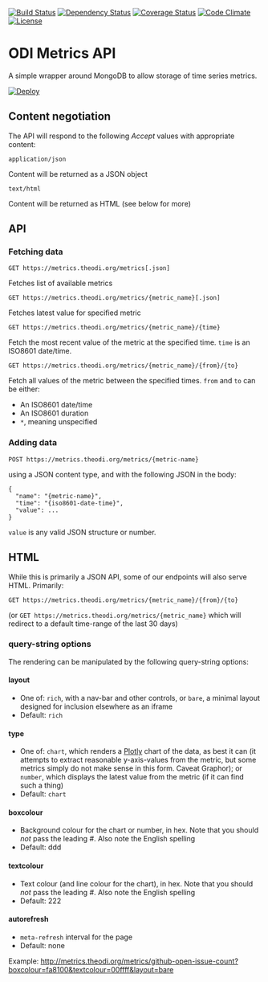 [![Build Status](http://img.shields.io/travis/theodi/metrics-api.svg?style=flat-square)](https://travis-ci.org/theodi/metrics-api)
[![Dependency Status](http://img.shields.io/gemnasium/theodi/metrics-api.svg?style=flat-square)](https://gemnasium.com/theodi/metrics-api)
[![Coverage Status](http://img.shields.io/coveralls/theodi/metrics-api.svg?style=flat-square)](https://coveralls.io/r/theodi/metrics-api)
[![Code Climate](http://img.shields.io/codeclimate/github/theodi/metrics-api.svg?style=flat-square)](https://codeclimate.com/github/theodi/metrics-api)
[![License](http://img.shields.io/:license-mit-blue.svg?style=flat-square)](http://theodi.mit-license.org)

# ODI Metrics API

A simple wrapper around MongoDB to allow storage of time series metrics.

[![Deploy](https://www.herokucdn.com/deploy/button.svg)](https://heroku.com/deploy)

## Content negotiation

The API will respond to the following _Accept_ values with appropriate content:

`application/json`

Content will be returned as a JSON object

`text/html`

Content will be returned as HTML (see below for more)

## API

### Fetching data

```
GET https://metrics.theodi.org/metrics[.json]
```

Fetches list of available metrics

```
GET https://metrics.theodi.org/metrics/{metric_name}[.json]
```

Fetches latest value for specified metric

```
GET https://metrics.theodi.org/metrics/{metric_name}/{time}
```

Fetch the most recent value of the metric at the specified time. `time` is an ISO8601 date/time.

```
GET https://metrics.theodi.org/metrics/{metric_name}/{from}/{to}
```

Fetch all values of the metric between the specified times. `from` and `to` can be either:

 * An ISO8601 date/time
 * An ISO8601 duration
 * `*`, meaning unspecified

### Adding data

```
POST https://metrics.theodi.org/metrics/{metric-name}
```

using a JSON content type, and with the following JSON in the body:

```
{
  "name": "{metric-name}",
  "time": "{iso8601-date-time}",
  "value": ...
}
```

`value` is any valid JSON structure or number.

## HTML

While this is primarily a JSON API, some of our endpoints will also serve HTML. Primarily:

```
GET https://metrics.theodi.org/metrics/{metric_name}/{from}/{to}
```

(or `GET https://metrics.theodi.org/metrics/{metric_name}` which will redirect to a default time-range of the last 30 days)

### query-string options

The rendering can be manipulated by the following query-string options:

#### layout

* One of: `rich`, with a nav-bar and other controls, or `bare`, a minimal layout designed for inclusion elsewhere as an iframe
* Default: `rich`

#### type

* One of: `chart`, which renders a [Plotly](https://plot.ly/javascript/) chart of the data, as best it can (it attempts to extract reasonable y-axis-values from the metric, but some metrics simply do not make sense in this form. Caveat Graphor); or `number`, which displays the latest value from the metric (if it can find such a thing)
* Default: `chart`

#### boxcolour

* Background colour for the chart or number, in hex. Note that you should _not_ pass the leading _#_. Also note the English spelling
* Default: ddd

#### textcolour

* Text colour (and line colour for the chart), in hex. Note that you should _not_ pass the leading _#_. Also note the English spelling
* Default: 222

#### autorefresh

* `meta-refresh` interval for the page
* Default: none

Example: http://metrics.theodi.org/metrics/github-open-issue-count?boxcolour=fa8100&textcolour=00ffff&layout=bare

